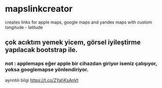 # mapslinkcreator
creates links for apple maps, google maps and yandex maps with custom longitude  - latitude



## çok acıktım yemek yicem, görsel iyileştirme yapılacak bootstrap ile.

### not : applemaps eğer apple bir cihazdan giriyor iseniz çalışıyor, yoksa googlemapse yönlendiriyor.

 ayrıntılı bilgi https://t.co/ZYahKsAnVt
